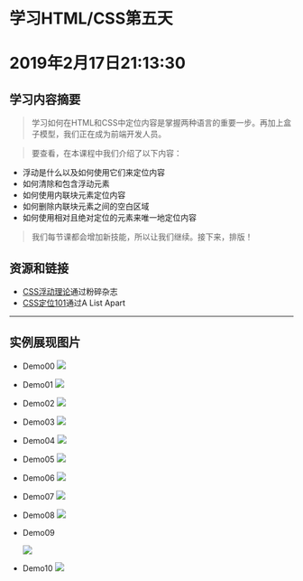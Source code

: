# 学习HTML/CSS第五天

# 2019年2月17日21:13:30

## 学习内容摘要

>学习如何在HTML和CSS中定位内容是掌握两种语言的重要一步。再加上盒子模型，我们正在成为前端开发人员。

>要查看，在本课程中我们介绍了以下内容：

+ 浮动是什么以及如何使用它们来定位内容
+ 如何清除和包含浮动元素
+ 如何使用内联块元素定位内容
+ 如何删除内联块元素之间的空白区域
+ 如何使用相对且绝对定位的元素来唯一地定位内容
  
>我们每节课都会增加新技能，所以让我们继续。接下来，排版！

## 资源和链接

+ [CSS浮动理论][1]通过粉碎杂志
+ [CSS定位101][2]通过A List Apart

[1]:http://www.smashingmagazine.com/2007/05/01/css-float-theory-things-you-should-know/

[2]:http://alistapart.com/article/css-positioning-101

-----------------------------

## 实例展现图片

+ Demo00
![](0.jpg)
+ Demo01
![](1.jpg)
+ Demo02
![](2.jpg)
+ Demo03
![](3.jpg)
+ Demo04
![](4.jpg)
+ Demo05
![](5.jpg)
+ Demo06
![](6.jpg)
+ Demo07
![](7.jpg)
+ Demo08
![](8.jpg)
+ Demo09

  ![](9.jpg)
+ Demo10
![](10.jpg)
